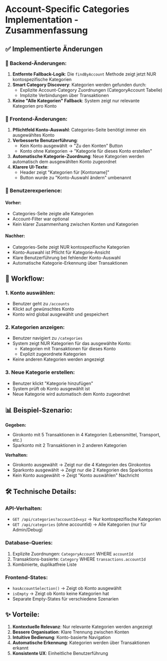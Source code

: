 # Account-Specific Categories Implementation - Zusammenfassung

## ✅ Implementierte Änderungen

### 🔧 Backend-Änderungen:

1. **Entfernte Fallback-Logik**: Die `findByAccount` Methode zeigt jetzt NUR kontospezifische Kategorien
2. **Smart Category Discovery**: Kategorien werden gefunden durch:
   - Explizite Account-Category Zuordnungen (CategoryAccount Tabelle)
   - Implizite Verbindungen über Transaktionen
3. **Keine "Alle Kategorien" Fallback**: System zeigt nur relevante Kategorien pro Konto

### 🎯 Frontend-Änderungen:

1. **Pflichtfeld Konto-Auswahl**: Categories-Seite benötigt immer ein ausgewähltes Konto
2. **Verbesserte Benutzerführung**:
   - Kein Konto ausgewählt → "Zu den Konten" Button
   - Konto ohne Kategorien → "Kategorie für dieses Konto erstellen"
3. **Automatische Kategorie-Zuordnung**: Neue Kategorien werden automatisch dem ausgewählten Konto zugeordnet
4. **Klarere UI-Texte**:
   - Header zeigt "Kategorien für [Kontoname]"
   - Button wurde zu "Konto-Auswahl ändern" umbenannt

### 📱 Benutzerexperience:

#### Vorher:

- Categories-Seite zeigte alle Kategorien
- Account-Filter war optional
- Kein klarer Zusammenhang zwischen Konten und Kategorien

#### Nachher:

- Categories-Seite zeigt NUR kontospezifische Kategorien
- Konto-Auswahl ist Pflicht für Kategorie-Ansicht
- Klare Benutzerführung bei fehlender Konto-Auswahl
- Automatische Kategorie-Erkennung über Transaktionen

## 🔄 Workflow:

### 1. Konto auswählen:

- Benutzer geht zu `/accounts`
- Klickt auf gewünschtes Konto
- Konto wird global ausgewählt und gespeichert

### 2. Kategorien anzeigen:

- Benutzer navigiert zu `/categories`
- System zeigt NUR Kategorien für das ausgewählte Konto:
  - Kategorien mit Transaktionen für dieses Konto
  - Explizit zugeordnete Kategorien
- Keine anderen Kategorien werden angezeigt

### 3. Neue Kategorie erstellen:

- Benutzer klickt "Kategorie hinzufügen"
- System prüft ob Konto ausgewählt ist
- Neue Kategorie wird automatisch dem Konto zugeordnet

## 📊 Beispiel-Szenario:

**Gegeben:**

- Girokonto mit 5 Transaktionen in 4 Kategorien (Lebensmittel, Transport, etc.)
- Sparkonto mit 2 Transaktionen in 2 anderen Kategorien

**Verhalten:**

- Girokonto ausgewählt → Zeigt nur die 4 Kategorien des Girokontos
- Sparkonto ausgewählt → Zeigt nur die 2 Kategorien des Sparkontos
- Kein Konto ausgewählt → Zeigt "Konto auswählen" Nachricht

## 🛠️ Technische Details:

### API-Verhalten:

- `GET /api/categories?accountId=xyz` → Nur kontospezifische Kategorien
- `GET /api/categories` (ohne accountId) → Alle Kategorien (nur für Admin/Debug)

### Database-Queries:

1. Explizite Zuordnungen: `CategoryAccount` WHERE `accountId`
2. Transaktions-basierte: `Category` WHERE `transactions.accountId`
3. Kombinierte, duplikatfreie Liste

### Frontend-States:

- `hasAccountSelection()` → Zeigt ob Konto ausgewählt
- `isEmpty` → Zeigt ob Konto keine Kategorien hat
- Separate Empty-States für verschiedene Szenarien

## ✨ Vorteile:

1. **Kontextuelle Relevanz**: Nur relevante Kategorien werden angezeigt
2. **Bessere Organisation**: Klare Trennung zwischen Konten
3. **Intuitive Bedienung**: Konto-basierte Navigation
4. **Automatische Erkennung**: Kategorien werden über Transaktionen erkannt
5. **Konsistente UX**: Einheitliche Benutzerführung
